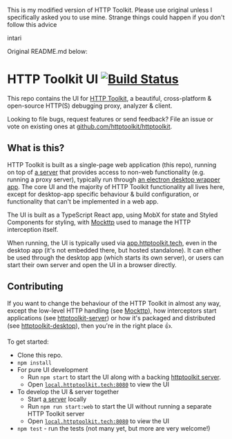 This is my modified version of HTTP Toolkit.
Please use original unless I specifically asked you to use mine.
Strange things could happen if you don't follow this advice


intari

Original README.md below:


HTTP Toolkit UI [![Build Status](https://github.com/intari/httptoolkit-ui/workflows/CI/badge.svg)](https://github.com/intari/httptoolkit-ui/actions)
===================

This repo contains the UI for [HTTP Toolkit](https://httptoolkit.com), a beautiful, cross-platform & open-source HTTP(S) debugging proxy, analyzer & client.

Looking to file bugs, request features or send feedback? File an issue or vote on existing ones at [github.com/httptoolkit/httptoolkit](https://github.com/httptoolkit/httptoolkit).

## What is this?

HTTP Toolkit is built as a single-page web application (this repo), running on top of [a server](https://github.com/httptoolkit/httptoolkit-server) that provides access to non-web functionality (e.g. running a proxy server), typically run through [an electron desktop wrapper app](https://github.com/httptoolkit/httptoolkit-desktop). The core UI and the majority of HTTP Toolkit functionality all lives here, except for desktop-app specific behaviour & build configuration, or functionality that can't be implemented in a web app.

The UI is built as a TypeScript React app, using MobX for state and Styled Components for styling, with [Mockttp](https://github.com/httptoolkit/mockttp) used to manage the HTTP interception itself.

When running, the UI is typically used via [app.httptoolkit.tech](https://app.httptoolkit.tech), even in the desktop app (it's not embedded there, but hosted standalone). It can either be used through the desktop app (which starts its own server), or users can start their own server and open the UI in a browser directly.

## Contributing

If you want to change the behaviour of the HTTP Toolkit in almost any way, except the low-level HTTP handling (see [Mockttp](https://github.com/httptoolkit/mockttp)), how interceptors start applications (see [httptoolkit-server](https://github.com/httptoolkit/httptoolkit-server)) or how it's packaged and distributed (see [httptoolkit-desktop](https://github.com/httptoolkit/httptoolkit-desktop)), then you're in the right place :+1:.

To get started:

* Clone this repo.
* `npm install`
* For pure UI development
    * Run `npm start` to start the UI along with a backing [httptoolkit server](https://github.com/httptoolkit/httptoolkit-server).
    * Open [`local.httptoolkit.tech:8080`](http://local.httptoolkit.tech:8080) to view the UI
* To develop the UI & server together
    * Start [a server](https://github.com/httptoolkit/httptoolkit-server) locally
    * Run `npm run start:web` to start the UI without running a separate HTTP Toolkit server
    * Open [`local.httptoolkit.tech:8080`](http://local.httptoolkit.tech:8080) to view the UI
* `npm test` - run the tests (not many yet, but more are very welcome!)
